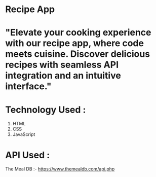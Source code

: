 # Recipe App
# "Elevate your cooking experience with our recipe app, where code meets cuisine. Discover delicious recipes with seamless API integration and an intuitive interface."
# Technology Used : 
  1. HTML
  2. CSS
  3. JavaScript
# API Used : 
The Meal DB :- https://www.themealdb.com/api.php
